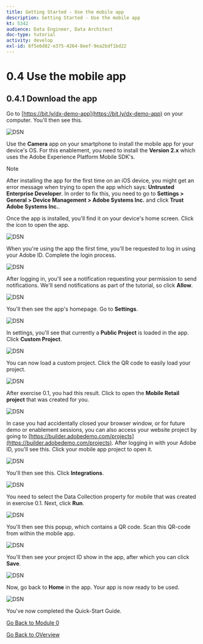 ```yaml
---
title: Getting Started - Use the mobile app
description: Getting Started - Use the mobile app
kt: 5342
audience: Data Engineer, Data Architect
doc-type: tutorial
activity: develop
exl-id: 8f5e6d82-e375-4264-8eef-9ea2bdf1bd22
---
```

# 0.4 Use the mobile app

## 0.4.1 Download the app

Go to [https://bit.ly/dx-demo-app](https://bit.ly/dx-demo-app) on your computer. You'll then see this.

![DSN](./images/mobileapp.png)

Use the **Camera** app on your smartphone to install the mobile app for your device's OS. For this enablement, you need to install the **Version 2.x** which uses the Adobe Experience Platform Mobile SDK's.

>[!NOTE]
>
>After installing the app for the first time on an iOS device, you might get an error message when trying to open the app which says: **Untrusted Enterprise Developer**. In order to fix this, you need to go to **Settings > General > Device Management > Adobe Systems Inc.** and click **Trust Adobe Systems Inc.**.

Once the app is installed, you'll find it on your device's home screen. Click the icon to open the app.

![DSN](./images/mobileappn1.png)

When you're using the app the first time, you'll be requested to log in using your Adobe ID. Complete the login process.

![DSN](./images/mobileappn2.png)

After logging in, you'll see a notification requesting your permission to send notifications. We'll send notifications as part of the tutorial, so click **Allow**.

![DSN](./images/mobileappn3.png)

You'll then see the app's homepage. Go to **Settings**.

![DSN](./images/mobileappn4.png)

In settings, you'll see that currently a **Public Project** is loaded in the app. Click **Custom Project**.

![DSN](./images/mobileappn5.png)

You can now load a custom project. Click the QR code to easily load your project.

![DSN](./images/mobileappn6.png)

After exercise 0.1, you had this result. Click to open the **Mobile Retail project** that was created for you.

![DSN](./images/dsn5b.png)

In case you had accidentally closed your browser window, or for future demo or enablement sessions, you can also access your website project by going to [https://builder.adobedemo.com/projects](https://builder.adobedemo.com/projects). After logging in with your Adobe ID, you'll see this. Click your mobile app project to open it.

![DSN](./images/web8a.png)

You'll then see this. Click **Integrations**.

![DSN](./images/web8aa.png)

You need to select the Data Collection property for mobile that was created in exercise 0.1. Next, click **Run**.

![DSN](./images/web8b.png)

You'll then see this popup, which contains a QR code. Scan this QR-code from within the mobile app.

![DSN](./images/web8c.png)

You'll then see your project ID show in the app, after which you can click **Save**.

![DSN](./images/mobileappn7.png)

Now, go back to **Home** in the app. Your app is now ready to be used.

![DSN](./images/mobileappn8.png)

You've now completed the Quick-Start Guide.

[Go Back to Module 0](./getting-started.md)

[Go Back to OVerview](./overview.md)
